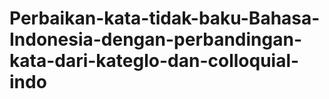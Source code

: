 # Perbaikan-kata-tidak-baku-Bahasa-Indonesia-dengan-perbandingan-kata-dari-kateglo-dan-colloquial-indo